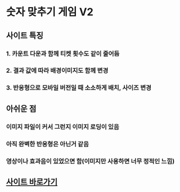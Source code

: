 # 숫자 맞추기 게임 V2
## 사이트 특징
### 1. 카운트 다운과 함께 티켓 횟수도 같이 줄어듬
### 2. 결과 값에 따라 배경이미지도 함께 변경
### 3. 반응형으로 모바일 버전일 때 소소하게 배치, 사이즈 변경

## 아쉬운 점
### 이미지 파일이 커서 그런지 이미지 로딩이 있음
### 아직 완벽한 반응형은 아닌거 같음
### 영상이나 효과음이 있었으면 함(이미지만 사용하면 너무 정적인 느낌)

## [사이트 바로가기](https://guessing-the-numbers-v2.netlify.app/)
